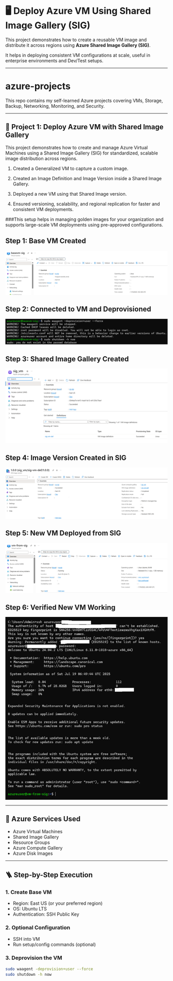 # 🖥️ Deploy Azure VM Using Shared Image Gallery (SIG)

This project demonstrates how to create a reusable VM image and distribute it across regions using **Azure Shared Image Gallery (SIG)**.

It helps in deploying consistent VM configurations at scale, useful in enterprise environments and Dev/Test setups.

---

# azure-projects

This repo contains my self-learned Azure projects covering VMs, Storage, Backup, Networking, Monitoring, and Security.

---

## 📌 Project 1: Deploy Azure VM with Shared Image Gallery

This project demonstrates how to create and manage Azure Virtual Machines using a Shared Image Gallery (SIG) for standardized, scalable image distribution across regions.

1. Created a Generalized VM to capture a custom image.

2. Created an Image Definition and Image Version inside a Shared Image Gallery.

3. Deployed a new VM using that Shared Image version.

4. Ensured versioning, scalability, and regional replication for faster and consistent VM deployments.

###This setup helps in managing golden images for your organization and supports large-scale VM deployments using pre-approved configurations.

## Step 1: Base VM Created
![Base VM Created](https://github.com/Ramya-S-M/Azure-Projects/blob/5d5a448c793958eb4db5f7eba6d4a25b6ee9350a/Shared-Image-Gallery-SIG-VM/images/Base_VM_Created.png)

## Step 2: Connected to VM and Deprovisioned
![Connected to VM and Deprovisioned](https://github.com/Ramya-S-M/Azure-Projects/blob/5d5a448c793958eb4db5f7eba6d4a25b6ee9350a/Shared-Image-Gallery-SIG-VM/images/Connected_to_VM_and_Deprovisioned.png)

## Step 3: Shared Image Gallery Created
![Shared Image Gallery Created](https://github.com/Ramya-S-M/Azure-Projects/blob/5d5a448c793958eb4db5f7eba6d4a25b6ee9350a/Shared-Image-Gallery-SIG-VM/images/Shared_Image_Gallery_Created.png)

## Step 4: Image Version Created in SIG
![Image Version Created in SIG](https://github.com/Ramya-S-M/Azure-Projects/blob/5d5a448c793958eb4db5f7eba6d4a25b6ee9350a/Shared-Image-Gallery-SIG-VM/images/Image_Version_Created_in_SIG.png)

## Step 5: New VM Deployed from SIG
![New VM Deployed from SIG](https://github.com/Ramya-S-M/Azure-Projects/blob/5d5a448c793958eb4db5f7eba6d4a25b6ee9350a/Shared-Image-Gallery-SIG-VM/images/New_VM_Deployed_from_SIG.png)

## Step 6: Verified New VM Working
![Verified New VM Working](https://github.com/Ramya-S-M/Azure-Projects/blob/5d5a448c793958eb4db5f7eba6d4a25b6ee9350a/Shared-Image-Gallery-SIG-VM/images/Verified_New_VM_Working.png)


---

## 🚀 Azure Services Used

- Azure Virtual Machines  
- Shared Image Gallery  
- Resource Groups  
- Azure Compute Gallery  
- Azure Disk Images

---

## 🪜 Step-by-Step Execution

### 1. Create Base VM
- Region: East US (or your preferred region)  
- OS: Ubuntu LTS  
- Authentication: SSH Public Key  

### 2. Optional Configuration
- SSH into VM  
- Run setup/config commands (optional)  

### 3. Deprovision the VM

```bash
sudo waagent -deprovision+user --force  
sudo shutdown -h now
